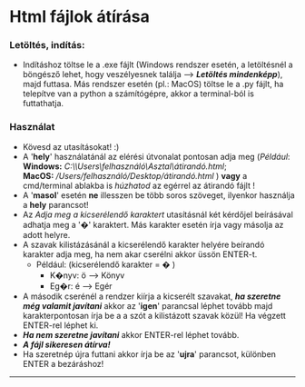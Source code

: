 # Html fájlok átírása

### Letöltés, indítás:
-
  Indításhoz töltse le a .exe fájlt (Windows rendszer esetén, a letöltésnél a böngésző lehet, hogy veszélyesnek találja --> ***Letöltés mindenképp***), majd futtasa.
  Más rendszer esetén (pl.: MacOS) töltse le a .py fájlt, ha telepítve van a python a számítógépre, akkor a terminal-ból is futtathatja.
### Használat
- Kövesd az utasításokat! :)
- A '**hely**' használatánál az elérési útvonalat pontosan adja meg (*Például*: **Windows:** *C:\\\\Users\felhasználó\Asztal\átirandó.html*;  
 **MacOS:** */Users/felhasználó/Desktop/átirandó.html* ) **vagy** a cmd/terminal ablakba is *húzhatod* az egérrel az átirandó fájlt !
- A '**masol**' esetén **ne** illesszen be több soros szöveget, ilyenkor használja a **hely** parancsot!
- Az *Adja meg a kicserélendő karaktert* utasításnál két kérdőjel beírásával adhatja meg a '�' karaktert. Más karakter esetén írja vagy másolja az adott helyre.
- A szavak kilistázásánál a kicserélendő karakter helyére beírandó karakter adja meg, ha nem akar cserélni akkor üssön ENTER-t.
  - Például: (kicserélendő karakter = � )
      - K�nyv: ö    --> Könyv
      - Eg�r: é     --> Egér
- A második cserénél a rendzer kiírja a kicserélt szavakat, ***ha szeretne még valamit javítani*** akkor az '**igen**' parancsal léphet tovább majd karakterpontosan írja be a a szót a kilistázott szavak közül! Ha végzett ENTER-rel léphet ki.
- ***Ha nem szeretne javítani*** akkor ENTER-rel léphet tovább.
- ***A fájl sikeresen átírva!***
- Ha szeretnép újra futtani akkor írja be az '**ujra**' parancsot, különben ENTER a bezáráshoz!
----

